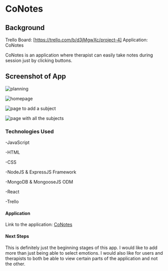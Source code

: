 # CoNotes

## Background
Trello Board: [https://trello.com/b/d3jMgwXc/project-4]
Application: CoNotes

CoNotes is an application where therapist can easily take notes during session just by clicking buttons. 

## Screenshot of App
![planning](https://i.imgur.com/Io5ambQ.jpg)

![homepage](https://i.imgur.com/cUAfwyz.png)

![page to add a subject](https://i.imgur.com/qRREDPa.png)

![page with all the subjects](https://i.imgur.com/HikJIPJ.png)

### Technologies Used
-JavaScript

-HTML

-CSS

-NodeJS & ExpressJS Framework

-MongoDB & MongooseJS ODM

-React

-Trello

#### Application
Link to the application: [CoNotes](TBD)

#### Next Steps
This is definitely just the beginning stages of this app. I would like to add more than just being able to select emotions. I would also like for users and therapists to both be able to view certain parts of the application and not the other.
